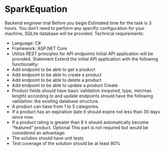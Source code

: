 # SparkEquation

  Backend engineer trial
Before you begin
Estimated time for the task is 3 hours. You don’t need to perform any specific configuration for your machine, SQLite database will be provided.
Technical requirements:
- Language: C#
- Framework: ASP.NET Core
- Utilize REST principles for API endpoints
Initial API application will be provided.
Statement
Extend the initial API application with the following functionality:
- Add endpoint to be able to get a product
- Add endpoint to be able to create a product
- Add endpoint to be able to delete a product
- Add endpoint to be able to update a product
Create
- Product fields should have basic validation (required, type, min/max length) according to
and update endpoints should have the following validation:
the existing database structure.
- A product can have from 1 to 5 categories.
- If a product has an expiration date it should expire not less than 30 days since now.
- If a product rating is greater than 8 it should automatically become “featured” product.
Optional
This part is not required but would be considered an advantage:
- The solution should have unit tests
- Test coverage of the solution should be at least 80%
